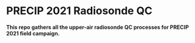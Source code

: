 # PRECIP 2021 Radiosonde QC

**This repo gathers all the upper-air radiosonde QC processes for PRECIP 2021 field campaign.**
